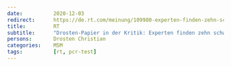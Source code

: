 ```yaml
---
date:          2020-12-03
redirect:      https://de.rt.com/meinung/109980-experten-finden-zehn-schwerwiegende-fehler-covid-19/
title:         RT
subtitle:      "Drosten-Papier in der Kritik: Experten finden zehn schwerwiegende Fehler im PCR-Testverfahren"
persons:       Drosten Christian
categories:    MSM
tags:          [rt, pcr-test]
---
```

